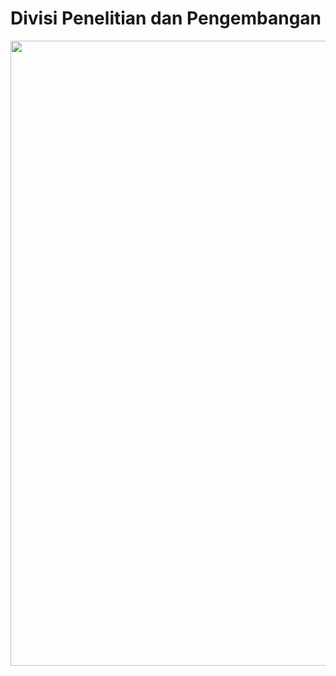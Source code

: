 # Divisi Penelitian dan Pengembangan

<img src="https://c.tenor.com/6ndm0Avg93MAAAAC/spy-x-family-anya.gif" width="1000" />
